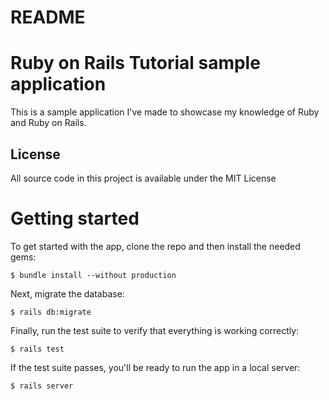 # README

# Ruby on Rails Tutorial sample application

This is a sample application I've made to showcase my knowledge of Ruby and Ruby on Rails.

## License
All source code in this project is available under the MIT License

# Getting started 

To get started with the app, clone the repo and then install the needed gems:

```
$ bundle install --without production
```

Next, migrate the database:

```
$ rails db:migrate
```

Finally, run the test suite to verify that everything is working correctly:

```
$ rails test
```

If the test suite passes, you'll be ready to run the app in a local server:

```
$ rails server
```
